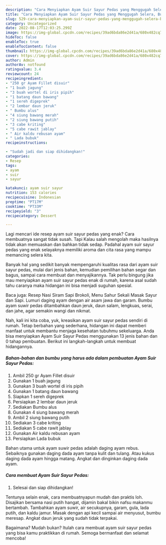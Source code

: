 ```yaml
---
description: "Cara Menyiapkan Ayam Suir Sayur Pedas yang Menggugah Selera, Buat Buka Puasa Bikin Ngiler"
title: "Cara Menyiapkan Ayam Suir Sayur Pedas yang Menggugah Selera, Buat Buka Puasa Bikin Ngiler"
slug: 529-cara-menyiapkan-ayam-suir-sayur-pedas-yang-menggugah-selera-buat-buka-puasa-bikin-ngiler
category: Uncategorized
date: 2022-08-17T12:03:25.299Z
image: https://img-global.cpcdn.com/recipes/39ad6bda86e2d41a/680x482cq70/ayam-suir-sayur-pedas-foto-resep-utama.jpg
hideToc: false
enableToc: true
enableTocContent: false
thumbnail: https://img-global.cpcdn.com/recipes/39ad6bda86e2d41a/680x482cq70/ayam-suir-sayur-pedas-foto-resep-utama.jpg
cover: https://img-global.cpcdn.com/recipes/39ad6bda86e2d41a/680x482cq70/ayam-suir-sayur-pedas-foto-resep-utama.jpg
author: Admin
authorAv: notfound
ratingvalue: 3.4
reviewcount: 24
recipeingredient:
- "250 gr Ayam Fillet disuir"
- "1 buah jagung"
- "3 buah wortel di iris pipih"
- "1 batang daun bawang"
- "1 sereh digeprek"
- "2 lembar daun jeruk"
- " Bumbu alus"
- "4 siung bawang merah"
- "2 siung bawang putih"
- "3 cabe kriting"
- "5 cabe rawit jablay"
- " Air kaldu rebusan ayam"
- " Lada bubuk"
recipeinstructions:

- "Sudah jadi dan siap dihidangkan!"
categories:
- Resep
tags:
- ayam
- suir
- sayur

katakunci: ayam suir sayur 
nutrition: 153 calories
recipecuisine: Indonesian
preptime: "PT17M"
cooktime: "PT33M"
recipeyield: "3"
recipecategory: Dessert

---
```



Lagi mencari ide resep ayam suir sayur pedas yang enak? Cara membuatnya sangat tidak susah. Tapi Kalau salah mengolah maka hasilnya tidak akan memuaskan dan bahkan tidak sedap. Padahal ayam suir sayur pedas yang enak selayaknya memiliki aroma dan cita rasa yang mampu memancing selera kita.


Banyak hal yang sedikit banyak mempengaruhi kualitas rasa dari ayam suir sayur pedas, mulai dari jenis bahan, kemudian pemilihan bahan segar dan bagus, sampai cara membuat dan menyajikannya. Tak perlu bingung jika mau menyiapkan ayam suir sayur pedas enak di rumah, karena asal sudah tahu caranya maka hidangan ini bisa menjadi suguhan spesial.

Baca juga: Resep Nasi Siram Sapi Brokoli, Menu Sahur Sekali Masak Sayur dan Sapi. Lumuri daging ayam dengan air asam jawa dan garam. Bumbu ayam suwir pedas ditambahkan daun jeruk, daun salam, lengkuas, serai, dan jahe, agar semakin wangi dan nikmat.


Nah, kali ini kita coba, yuk, kreasikan ayam suir sayur pedas sendiri di rumah. Tetap berbahan yang sederhana, hidangan ini dapat memberi manfaat untuk membantu menjaga kesehatan tubuhmu sekeluarga. Anda bisa menyiapkan Ayam Suir Sayur Pedas menggunakan 13 jenis bahan dan 0 tahap pembuatan. Berikut ini langkah-langkah untuk membuat hidangannya.

<!--inarticleads1-->

##### Bahan-bahan dan bumbu yang harus ada dalam pembuatan Ayam Suir Sayur Pedas:

1. Ambil 250 gr Ayam Fillet disuir
1. Gunakan 1 buah jagung
1. Gunakan 3 buah wortel di iris pipih
1. Gunakan 1 batang daun bawang
1. Siapkan 1 sereh digeprek
1. Persiapkan 2 lembar daun jeruk
1. Sediakan  Bumbu alus
1. Gunakan 4 siung bawang merah
1. Ambil 2 siung bawang putih
1. Sediakan 3 cabe kriting
1. Sediakan 5 cabe rawit jablay
1. Gunakan  Air kaldu rebusan ayam
1. Persiapkan  Lada bubuk


Bahan utama untuk ayam suwir pedas adalah daging ayam rebus. Sebaiknya gunakan daging dada ayam tanpa kulit dan tulang. Atau kukus daging dada ayam hingga matang. Angkat dan dinginkan daging dada ayam. 

<!--inarticleads2-->

##### Cara membuat Ayam Suir Sayur Pedas:


1. Selesai dan siap dihidangkan!

Tentunya selain enak, cara membuatnyapun mudah dan praktis loh. Disajikan bersama nasi putih hangat, dijamin bakal bikin nafsu makanmu bertambah. Tambahkan ayam suwir, air secukupnya, garam, gula, lada putih, dan kaldu jamur. Masak dengan api kecil sampai air menyusut, bumbu meresap. Angkat daun jeruk yang sudah tidak terpakai. 

Bagaimana? Mudah bukan? Itulah cara membuat ayam suir sayur pedas yang bisa kamu praktikkan di rumah. Semoga bermanfaat dan selamat mencoba!
